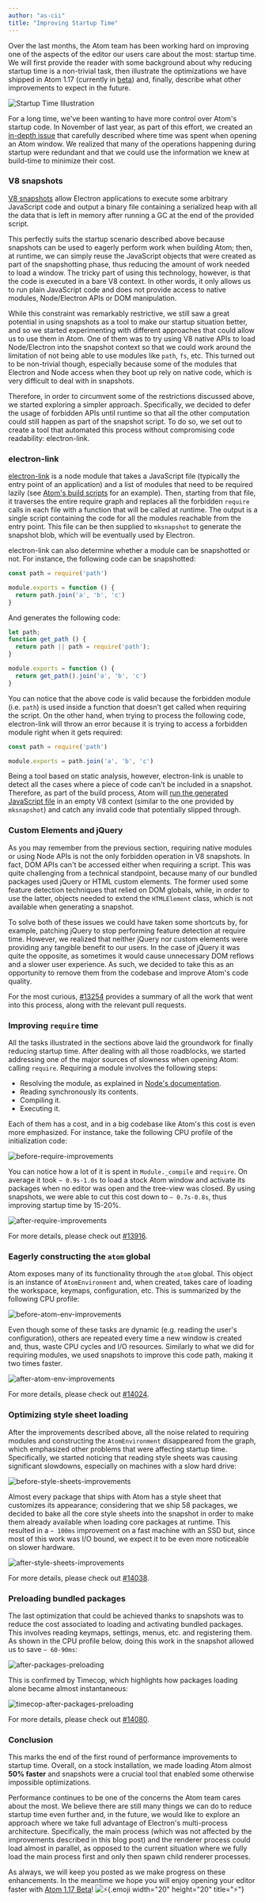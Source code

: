 ```yaml
---
author: "as-cii"
title: "Improving Startup Time"
---
```


Over the last months, the Atom team has been working hard on improving one of the aspects of the editor our users care about the most: startup time. We will first provide the reader with some background about why reducing startup time is a non-trivial task, then illustrate the optimizations we have shipped in Atom 1.17 (currently in [beta](https://atom.io/beta)) and, finally, describe what other improvements to expect in the future.

![Startup Time Illustration](/assets/images/blog.atom.io/img/posts/startup-time.png)

<!--more-->

For a long time, we've been wanting to have more control over Atom's startup code. In November of last year, as part of this effort, we created an [in-depth issue](https://github.com/atom/atom/issues/13253) that carefully described where time was spent when opening an Atom window. We realized that many of the operations happening during startup were redundant and that we could use the information we knew at build-time to minimize their cost.

### V8 snapshots

[V8 snapshots](https://v8project.blogspot.it/2015/09/custom-startup-snapshots.html) allow Electron applications to execute some arbitrary JavaScript code and output a binary file containing a serialized heap with all the data that is left in memory after running a GC at the end of the provided script.

This perfectly suits the startup scenario described above because snapshots can be used to eagerly perform work when building Atom; then, at runtime, we can simply reuse the JavaScript objects that were created as part of the snapshotting phase, thus reducing the amount of work needed to load a window. The tricky part of using this technology, however, is that the code is executed in a bare V8 context. In other words, it only allows us to run plain JavaScript code and does not provide access to native modules, Node/Electron APIs or DOM manipulation.

While this constraint was remarkably restrictive, we still saw a great potential in using snapshots as a tool to make our startup situation better, and so we started experimenting with different approaches that could allow us to use them in Atom. One of them was to try using V8 native APIs to load Node/Electron into the snapshot context so that we could work around the limitation of not being able to use modules like `path`, `fs`, etc. This turned out to be non-trivial though, especially because some of the modules that Electron and Node access when they boot up rely on native code, which is very difficult to deal with in snapshots.

Therefore, in order to circumvent some of the restrictions discussed above, we started exploring a simpler approach. Specifically, we decided to defer the usage of forbidden APIs until runtime so that all the other computation could still happen as part of the snapshot script. To do so, we set out to create a tool that automated this process without compromising code readability: electron-link.

### electron-link

[electron-link](https://github.com/atom/electron-link) is a node module that takes a JavaScript file (typically the entry point of an application) and a list of modules that need to be required lazily (see [Atom's build scripts](https://github.com/atom/atom/blob/d9ebd7e125d5f07def1a057a0a8278d4d9d7d23a/script/lib/generate-startup-snapshot.js#L19-L65) for an example). Then, starting from that file, it traverses the entire require graph and replaces all the forbidden `require` calls in each file with a function that will be called at runtime. The output is a single script containing the code for all the modules reachable from the entry point. This file can be then supplied to `mksnapshot` to generate the snapshot blob, which will be eventually used by Electron.

electron-link can also determine whether a module can be snapshotted or not. For instance, the following code can be snapshotted:

```js
const path = require('path')

module.exports = function () {
  return path.join('a', 'b', 'c')
}
```

And generates the following code:

```js
let path;
function get_path () {
  return path || path = require('path');
}

module.exports = function () {
  return get_path().join('a', 'b', 'c')
}
```

You can notice that the above code is valid because the forbidden module (i.e. `path`) is used inside a function that doesn't get called when requiring the script. On the other hand, when trying to process the following code, electron-link will throw an error because it is trying to access a forbidden module right when it gets required:

```js
const path = require('path')

module.exports = path.join('a', 'b', 'c')
```

Being a tool based on static analysis, however, electron-link is unable to detect all the cases where a piece of code can't be included in a snapshot. Therefore, as part of the build process, Atom will [run the generated JavaScript file](https://github.com/atom/atom/blob/d9ebd7e125d5f07def1a057a0a8278d4d9d7d23a/script/lib/generate-startup-snapshot.js#L70-L71) in an empty V8 context (similar to the one provided by `mksnapshot`) and catch any invalid code that potentially slipped through.

### Custom Elements and jQuery

As you may remember from the previous section, requiring native modules or using Node APIs is not the only forbidden operation in V8 snapshots. In fact, DOM APIs can't be accessed either when requiring a script. This was quite challenging from a technical standpoint, because many of our bundled packages used jQuery or HTML custom elements. The former used some feature detection techniques that relied on DOM globals, while, in order to use the latter, objects needed to extend the `HTMLElement` class, which is not available when generating a snapshot.

To solve both of these issues we could have taken some shortcuts by, for example, patching jQuery to stop performing feature detection at require time. However, we realized that neither jQuery nor custom elements were providing any tangible benefit to our users. In the case of jQuery it was quite the opposite, as sometimes it would cause unnecessary DOM reflows and a slower user experience. As such, we decided to take this as an opportunity to remove them from the codebase and improve Atom's code quality.

For the most curious, [#13254](https://github.com/atom/atom/issues/13254) provides a summary of all the work that went into this process, along with the relevant pull requests.

### Improving `require` time

All the tasks illustrated in the sections above laid the groundwork for finally reducing startup time. After dealing with all those roadblocks, we started addressing one of the major sources of slowness when opening Atom: calling `require`. Requiring a module involves the following steps:

- Resolving the module, as explained in [Node's documentation](https://nodejs.org/api/modules.html#modules_all_together).
- Reading synchronously its contents.
- Compiling it.
- Executing it.

Each of them has a cost, and in a big codebase like Atom's this cost is even more emphasized. For instance, take the following CPU profile of the initialization code:

![before-require-improvements](https://cloud.githubusercontent.com/assets/482957/24651248/64939ff2-192d-11e7-9101-5cb22a7aa1da.png)

You can notice how a lot of it is spent in `Module._compile` and `require`. On average it took `~ 0.9s-1.0s` to load a stock Atom window and activate its packages when no editor was open and the tree-view was closed. By using snapshots, we were able to cut this cost down to `~ 0.7s-0.8s`, thus improving startup time by 15-20%.

![after-require-improvements](https://cloud.githubusercontent.com/assets/482957/24651246/64864370-192d-11e7-85db-7ee669b36a07.png)

For more details, please check out [#13916](https://github.com/atom/atom/pull/13916).

### Eagerly constructing the `atom` global

Atom exposes many of its functionality through the `atom` global. This object is an instance of `AtomEnvironment` and, when created, takes care of loading the workspace, keymaps, configuration, etc. This is summarized by the following CPU profile:

![before-atom-env-improvements](https://cloud.githubusercontent.com/assets/482957/24651244/64709aac-192d-11e7-9da2-712ebfc9d38b.png)

Even though some of these tasks are dynamic (e.g. reading the user's configuration), others are repeated every time a new window is created and, thus, waste CPU cycles and I/O resources. Similarly to what we did for requiring modules, we used snapshots to improve this code path, making it two times faster.

![after-atom-env-improvements](https://cloud.githubusercontent.com/assets/482957/24651245/64732542-192d-11e7-8108-1e1bae8cd7cb.png)

For more details, please check out [#14024](https://github.com/atom/atom/pull/14024).

### Optimizing style sheet loading

After the improvements described above, all the noise related to requiring modules and constructing the `AtomEnvironment` disappeared from the graph, which emphasized other problems that were affecting startup time. Specifically, we started noticing that reading style sheets was causing significant slowdowns, especially on machines with a slow hard drive:

![before-style-sheets-improvements](https://cloud.githubusercontent.com/assets/482957/24651247/64872dc6-192d-11e7-9b64-e1a54be9e2db.png)

Almost every package that ships with Atom has a style sheet that customizes its appearance; considering that we ship 58 packages, we decided to bake all the core style sheets into the snapshot in order to make them already available when loading core packages at runtime. This resulted in a `~ 100ms` improvement on a fast machine with an SSD but, since most of this work was I/O bound, we expect it to be even more noticeable on slower hardware.

![after-style-sheets-improvements](https://cloud.githubusercontent.com/assets/482957/24651243/646f6876-192d-11e7-80d6-11a30e207dc9.png)

For more details, please check out [#14038](https://github.com/atom/atom/pull/14038).

### Preloading bundled packages

The last optimization that could be achieved thanks to snapshots was to reduce the cost associated to loading and activating bundled packages. This involves reading keymaps, settings, menus, etc. and registering them. As shown in the CPU profile below, doing this work in the snapshot allowed us to save `~ 60-90ms`:

![after-packages-preloading](https://cloud.githubusercontent.com/assets/482957/24651242/646efdb4-192d-11e7-9a4b-ec33cee7866d.png)

This is confirmed by Timecop, which highlights how packages loading alone became almost instantaneous:

![timecop-after-packages-preloading](https://cloud.githubusercontent.com/assets/482957/24651241/646e8398-192d-11e7-9bc7-79b0dc789064.png)

For more details, please check out [#14080](https://github.com/atom/atom/pull/14080).

### Conclusion

This marks the end of the first round of performance improvements to startup time. Overall, on a stock installation, we made loading Atom almost **50% faster** and snapshots were a crucial tool that enabled some otherwise impossible optimizations.

Performance continues to be one of the concerns the Atom team cares about the most. We believe there are still many things we can do to reduce startup time even further and, in the future, we would like to explore an approach where we take full advantage of Electron's multi-process architecture. Specifically, the main process (which was not affected by the improvements described in this blog post) and the renderer process could load almost in parallel, as opposed to the current situation where we fully load the main process first and only then spawn child renderer processes.

As always, we will keep you posted as we make progress on these enhancements. In the meantime we hope you will enjoy opening your editor faster with [Atom 1.17 Beta](https://atom.io/beta)! ![:zap:](https://github.githubassets.com/images/icons/emoji/unicode/26a1.png){.emoji width="20" height="20" title=":zap:"}
